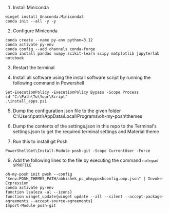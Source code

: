 1. Install Miniconda

```
winget install Anaconda.Miniconda3
conda init --all -y -y
```

2. Configure Miniconda 

```
conda create --name py-env python=3.12
conda activate py-env
conda config --add channels conda-forge
conda install pandas numpy scikit-learn scipy matplotlib jupyterlab notebook
```

3. Restart the terminal

4. Install all software using the install software script by running the following command in Powershell 

```
Set-ExecutionPolicy -ExecutionPolicy Bypass -Scope Process
cd "C:\Path\To\Your\Script"
.\install_apps.ps1
```

5. Dump the configuration json file to the given folder
C:\Users\patri\AppData\Local\Programs\oh-my-posh\themes

6. Dump the contents of the settings.json in this repo to the Terminal's settings.json to get the required terminal settings and Material theme

7. Run this to install git Posh

```PowerShellGet\Install-Module posh-git -Scope CurrentUser -Force```

9. Add the following lines to the file by executing the command ```notepad $PROFILE```

```
oh-my-posh init pwsh --config "$env:POSH_THEMES_PATH/abhishek_pc_ohmyposhconfig.omp.json" | Invoke-Expression
conda activate py-env
function lsa{eza -al --icons}
function winget_update{winget update --all --silent --accept-package-agreements --accept-source-agreements}
Import-Module posh-git
```
